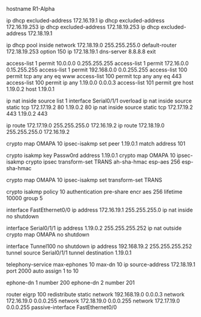 hostname R1-Alpha

ip dhcp excluded-address 172.16.19.1
ip dhcp excluded-address 172.16.19.253
ip dhcp excluded-address 172.18.19.253
ip dhcp excluded-address 172.18.19.1

ip dhcp pool inside
network 172.18.19.0 255.255.255.0
default-router 172.18.19.253
option 150 ip 172.18.19.1
dns-server 8.8.8.8
exit

access-list 1 permit 10.0.0.0 0.255.255.255
access-list 1 permit 172.16.0.0 0.15.255.255
access-list 1 permit 192.168.0.0 0.0.255.255
access-list 100 permit tcp any any eq www
access-list 100 permit tcp any any eq 443
access-list 100 permit ip any 1.19.0.0 0.0.0.3
access-list 101 permit gre host 1.19.0.2 host 1.19.0.1

ip nat inside source list 1 interface Serial0/1/1 overload
ip nat inside source static tcp 172.17.19.2 80 1.19.0.2 80 
ip nat inside source static tcp 172.17.19.2 443 1.19.0.2 443

ip route 172.17.19.0 255.255.255.0 172.16.19.2 
ip route 172.18.19.0 255.255.255.0 172.16.19.2

crypto map OMAPA 10 ipsec-isakmp 
set peer 1.19.0.1
match address 101

crypto isakmp key Passw0rd address 1.19.0.1
crypto map OMAPA 10 ipsec-isakmp 
crypto ipsec transform-set TRANS ah-sha-hmac esp-aes 256 esp-sha-hmac

crypto map OMAPA 10 ipsec-isakmp 
set transform-set TRANS 

crypto isakmp policy 10
authentication pre-share
encr aes 256
lifetime 10000
group 5

interface FastEthernet0/0
ip address 172.16.19.1 255.255.255.0
ip nat inside
no shutdown

interface Serial0/1/1
ip address 1.19.0.2 255.255.255.252
ip nat outside
crypto map OMAPA
no shutdown

interface Tunnel100
no shutdown
ip address 192.168.19.2 255.255.255.252
tunnel source Serial0/1/1
tunnel destination 1.19.0.1

telephony-service
max-ephones 10
max-dn 10
ip source-address 172.18.19.1 port 2000
auto assign 1 to 10

ephone-dn 1
number 200
ephone-dn 2
number 201

router eigrp 100
redistribute static 
network 192.168.19.0 0.0.0.3
network 172.16.19.0 0.0.0.255
network 172.18.19.0 0.0.0.255
network 172.17.19.0 0.0.0.255
passive-interface FastEthernet0/0
